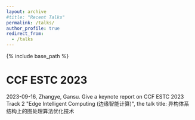 ```yaml
---
layout: archive
#title: "Recent Talks"
permalink: /talks/
author_profile: true
redirect_from:
  - /talks
---
```


{% include base_path %}

CCF ESTC 2023
=====
2023-09-16, Zhangye, Gansu. Give a keynote report on CCF ESTC 2023 Track 2 "Edge Intelligent Computing (边缘智能计算)", the talk title: 异构体系结构上的图处理算法优化技术
